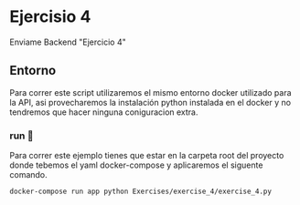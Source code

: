 # Ejercisio 4

Enviame Backend  "Ejercicio 4"

## Entorno

Para correr este script utilizaremos el mismo entorno docker utilizado para la API, asi provecharemos la instalación python instalada en el docker y no tendremos que hacer ninguna coniguracion extra.

### run 🚀
Para correr este ejemplo tienes que estar en la carpeta root del proyecto donde tebemos el yaml docker-compose y aplicaremos el siguente comando.

```
docker-compose run app python Exercises/exercise_4/exercise_4.py
```
